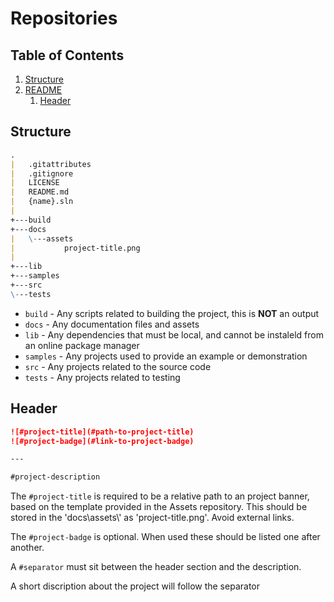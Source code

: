 # Repositories

## Table of Contents

1. [Structure](#structure)
1. [README](#readme)
   1. [Header](#header)

## Structure

```markdown
.
|   .gitattributes
|   .gitignore
|   LICENSE
|   README.md
|   {name}.sln
|
+---build
+---docs
|   \---assets
|           project-title.png
|
+---lib
+---samples
+---src
\---tests
```

- `build` - Any scripts related to building the project, this is **NOT** an output
- `docs` - Any documentation files and assets
- `lib` - Any dependencies that must be local, and cannot be instaleld from an online package manager
- `samples` - Any projects used to provide an example or demonstration
- `src` - Any projects related to the source code
- `tests` - Any projects related to testing

## Header

```markdown
![#project-title](#path-to-project-title)
![#project-badge](#link-to-project-badge)

---

#project-description
```
The `#project-title` is required to be a relative path to an project banner, based on the template provided in the Assets repository. This should be stored in the 'docs\assets\\' as 'project-title.png'. Avoid external links.


The `#project-badge` is optional. When used these should be listed one after another. 

A `#separator` must sit between the header section and the description.

A short discription about the project will follow the separator

